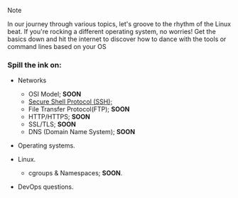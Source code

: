 > [!NOTE]
> In our journey through various topics, let's groove to the rhythm of the Linux beat. If you're rocking a different operating system, no worries! Get the basics down and hit the internet to discover how to dance with the tools or command lines based on your OS

### Spill the ink on:

- Networks
  -  OSI Model; **SOON**
  -  [Secure Shell Protocol (SSH);](https://github.com/SafrotTechUniverse/Insights.To.Different.Micro.Topics/tree/main/Networks/Secure%20Shell%20Protocol%20(SSH)%3B)
  -  File Transfer Protocol(FTP); **SOON**
  -  HTTP/HTTPS; **SOON**
  -  SSL/TLS; **SOON**
  -  DNS (Domain Name System); **SOON**
  
- Operating systems.
- Linux.
   - cgroups & Namespaces; **SOON**.
- DevOps questions.
